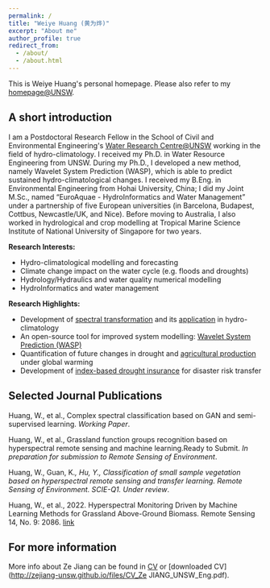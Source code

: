```yaml
---
permalink: /
title: "Weiye Huang (黄为烨)"
excerpt: "About me"
author_profile: true
redirect_from: 
  - /about/
  - /about.html
---
```


This is Weiye Huang's personal homepage. Please also refer to my [homepage@UNSW](https://www.unsw.edu.au/staff/ze-jiang). 

## A short introduction
I am a Postdoctoral Research Fellow in the School of Civil and Environmental Engineering's [Water Research Centre@UNSW](https://www.wrc.unsw.edu.au/) working in the field of hydro-climatology. I received my Ph.D. in Water Resource Engineering from UNSW. During my Ph.D., I developed a new method, namely Wavelet System Prediction (WASP), which is able to predict sustained hydro-climatological changes. I received my B.Eng. in Environmental Engineering from Hohai University, China; I did my Joint M.Sc., named “EuroAquae - HydroInformatics and Water Management” under a partnership of five European universities (in Barcelona, Budapest, Cottbus, Newcastle/UK, and Nice). Before moving to Australia, I also worked in hydrological and crop modelling at Tropical Marine Science Institute of National University of Singapore for two years.

<b>Research Interests:</b>
* Hydro-climatological modelling and forecasting
* Climate change impact on the water cycle (e.g. floods and droughts)
* Hydrology/Hydraulics and water quality numerical modelling
* HydroInformatics and water management

<b>Research Highlights:</b>
* Development of [spectral transformation](https://doi.org/10.1029/2019WR026962) and its [application](https://doi.org/10.1016/j.jhydrol.2021.126816) in hydro-climatology
* An open-source tool for improved system modelling: [Wavelet System Prediction (WASP)](https://doi.org/10.1016/j.envsoft.2020.104907)
* Quantification of future changes in drought and [agricultural production](https://doi.org/10.1007/s00704-018-2617-z) under global warming
* Development of [index-based drought insurance](https://doi.org/10.1108/AFR-02-2020-0020) for disaster risk transfer

## Selected Journal Publications
Huang, W., et al., Complex spectral classification based on GAN and semi-supervised learning. *Working Paper*.

Huang, W., et al., Grassland function groups recognition based on hyperspectral remote sensing and machine learning.Ready to Submit. *In preparation for submission to Remote Sensing of Environment*. 

Huang, W., Guan, K.*, Hu, Y., Classification of small sample vegetation based on hyperspectral remote sensing and transfer learning. Remote Sensing of Environment. SCIE-Q1. Under review*. 

Huang, W., et al., 2022. Hyperspectral Monitoring Driven by Machine Learning Methods for Grassland
Above-Ground Biomass. Remote Sensing 14, No. 9: 2086. [link]([https://doi.org/10.1016/j.jhydrol.2021.126816](https://doi.org/10.3390/rs14092086))


## For more information
More info about Ze Jiang can be found in [CV](https://zejiang-unsw.github.io/cv/) or [downloaded CV](http://zejiang-unsw.github.io/files/CV_Ze JIANG_UNSW_Eng.pdf).
